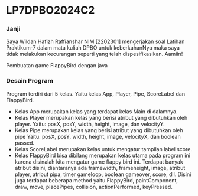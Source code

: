 <h1>LP7DPBO2024C2</h1>
<h3>Janji</h3>
Saya Wildan Hafizh Raffianshar NIM [2202301] mengerjakan soal Latihan Praktikum-7 dalam mata kuliah DPBO untuk keberkahanNya maka saya tidak melakukan kecurangan seperti yang telah dispesifikasikan. Aamiin!

Pembuatan game FlappyBird dengan java

<h3>Desain Program</h3>
Program terdiri dari 5 kelas. Yaitu kelas App, Player, Pipe, ScoreLabel dan FlappyBird.
<ul>
  <li>
    Kelas App merupakan kelas yang terdapat kelas Main di dalamnya.
  </li>
  <li>
    Kelas Player merupakan kelas yang berisi atribut yang dibutuhkan oleh player. Yaitu: posX, posY, width, height, image, dan velocityY.
  </li>
  <li>
    Kelas Pipe merupakan kelas yang berisi atribut yang dibutuhkan oleh pipe Yaitu: posX, posY, width, height, image, velocityX, dan boolean passed.
  </li>
  <li>
    Kelas ScoreLabel merupakan kelas untuk mengatur tampilan label score.
  </li>
  <li>
    Kelas FlappyBird bisa dibilang merupakan kelas utama pada program ini karena disinalah kita mengatur game flappy bird ini. Terdapat banyak atribut disini, diantaranya ada framewidth, frameheight, image, atribut player, atribut pipa, timer gameloop, boolean gameover, score, dll.
    Disini juga terdapat beberapa method yaitu FlappyBird, paintComponent, draw, move, placePipes, collision, actionPerformed, keyPressed.
  </li>
</ul>
